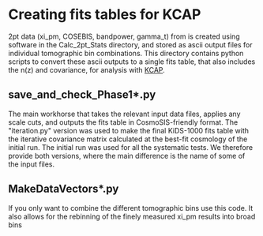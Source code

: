 # Creating fits tables for KCAP
2pt data (xi_pm, COSEBIS, bandpower, gamma_t) from is created using software in the Calc_2pt_Stats directory, and stored as ascii output files for individual tomographic bin combinations.   This directory contains python scripts to convert these ascii outputs to a single fits table, that also includes the n(z) and covariance, for analysis with [KCAP][1].   

## save_and_check_Phase1*.py
The main workhorse that takes the relevant input data files, applies any scale cuts, and outputs the fits table in CosmoSIS-friendly format. The "iteration.py" version was used to make the final KiDS-1000 fits table with the iterative covariance matrix calculated at the best-fit cosmology of the initial run.  The initial run was used for all the systematic tests. We therefore provide both versions, where the main difference is the name of some of the input files.

## MakeDataVectors*.py
If you only want to combine the different tomographic bins use this code.   It also allows for the rebinning of the finely measured xi_pm results into broad bins

[1]: https://github.com/KiDS-WL/kcap "KCAP"
